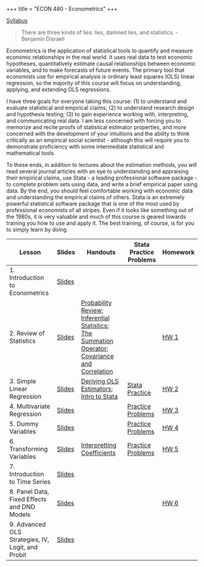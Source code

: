 +++
title = "ECON 480 - Econometrics"
+++

[Syllabus](https://www.dropbox.com/s/sclrmnmgr055ie0/ECON_480_F2017_Safner_Syllabus.pdf?dl=0)

> There are three kinds of lies: lies, damned lies, and statistics. - Benjamin Disraeli

Econometrics is the application of statistical tools to quantify and measure economic relationships in the real world. It uses real data to test economic hypotheses, quantitatively estimate causal relationships between economic variables, and to make forecasts of future events. The primary tool that economists use for empirical analysis is ordinary least squares (OLS) linear regression, so the majority of this course will focus on understanding, applying, and extending OLS regressions. 

I have three goals for everyone taking this course: (1) to understand and evaluate statistical and empirical claims; (2) to understand research design and hypothesis testing; (3) to gain experience working with, interpreting, and communicating real data. I am less concerned with forcing you to memorize and recite proofs of statistical estimator properties, and more concerned with the development of your intuitions and the ability to think critically as an empirical social scientist - although this will require you to demonstrate proficiency with some intermediate statistical and mathematical tools. 

To these ends, in addition to lectures about the estimation methods, you will read several journal articles with an eye to understanding and appraising their empirical claims, use Stata - a leading professional software package - to complete problem sets using data, and write a brief empirical paper using data. By the end, you should feel comfortable working with economic data and understanding the empirical claims of others. Stata is an extremely powerful statistical software package that is one of the most used by professional economists of all stripes. Even if it looks like something out of the 1980s, it is very valuable and much of this course is geared towards training you how to use and apply it. The best training, of course, is for you to simply learn by doing. 


| Lesson | Slides | Handouts | Stata Practice Problems | Homework |
|---|---|----|---|---|
| 1. Introduction to Econometrics | [Slides](https://www.dropbox.com/s/zk7ykusw74t6046/1.%20Introduction%20to%20Econometrics.pdf?dl=0) |  |  |  | |
| 2. Review of Statistics | [Slides](https://www.dropbox.com/s/pwydh9mmqihesct/2.%20Review%20of%20Statistics%20p.pdf?dl=0) | [Probability Review](https://www.dropbox.com/s/g5uwfu5p8yopd67/Probability%20Review.pdf?dl=0); [Inferential Statistics](https://www.dropbox.com/s/ortzh50jvydpk5p/Inferential%20Statistics%20Handout.pdf?dl=0); [The Summation Operator](https://www.dropbox.com/s/88961yofeyfiquc/Summation%20Operator.pdf?dl=0); [Covariance and Correlation](https://www.dropbox.com/s/r8mmg8bhjogdow6/Covariance%20and%20Correlation.pdf?dl=0) |   | [HW 1](https://www.dropbox.com/s/jue8kuascbxgeyr/Problem%20Set%201.pdf?dl=0) | 
| 3. Simple Linear Regression | [Slides](https://www.dropbox.com/s/e79yud9oedetf5l/3.%20Simple%20Linear%20Regression%20p.pdf?dl=0) | [Deriving OLS Estimators](https://www.dropbox.com/s/ealyfurfpqnicmy/Deriving%20OLS%20Estimators.pdf?dl=0); [Intro to Stata](https://www.dropbox.com/s/mdjl3xro62fup4y/Introduction%20to%20Stata.pdf?dl=0) | [Stata Practice](https://www.dropbox.com/s/hjux3cdgchwr2js/statapractice.pdf?dl=0) | [HW 2](https://www.dropbox.com/s/fi0wpzbp8ujysst/Problem%20Set%202.pdf?dl=0) |
| 4. Multivariate Regression | [Slides](https://www.dropbox.com/s/k36vza9gvcee6e9/4.%20Multivariate%20Linear%20Regression%20p.pdf?dl=0) | | [Practice Problems](https://www.dropbox.com/s/hviiweabmexbc5t/multivariate%20stata%20practice.pdf?dl=0) |[HW 3](https://www.dropbox.com/s/6rl4qxpr4j5rzlq/Problem%20Set%203.pdf?dl=0) | 
| 5. Dummy Variables | [Slides](https://www.dropbox.com/s/m675cea4g7he9qc/5.%20Dummy%20Variables%20p.pdf?dl=0) |  | [Practice Problems](https://www.dropbox.com/s/0nhyrgx3qfe4dca/dummy%20stata%20practice.pdf?dl=0) | [HW 4](https://www.dropbox.com/s/zn5d5vp9fsrq8l2/Problem%20Set%204.pdf?dl=0) | 
| 6. Transforming Variables | [Slides](https://www.dropbox.com/s/hqssmuk3k2l6uw3/6.%20Transforming%20Variables%20p.pdf?dl=0) | [Interpretting Coefficients](https://www.dropbox.com/s/4f0mhc6211eftmg/Interpretting%20Coefficients.pdf?dl=0) | [Practice Problems](https://www.dropbox.com/s/3rfmv66ycd0iem1/variable%20transformations%20stata%20practice%20answers.pdf?dl=0) | [HW 5](https://www.dropbox.com/s/x863f2rmmvz1ap3/Problem%20Set%205.pdf?dl=0) | 
| 7. Introduction to Time Series | [Slides](https://www.dropbox.com/s/6vba2ey2vciwngj/7.%20Introduction%20to%20Time%20Series%20p.pdf?dl=0) | | |  | 
| 8. Panel Data, Fixed Effects and DND Models | [Slides](https://www.dropbox.com/s/tubfjzi2th0pkza/8.%20Panel%20Data%2C%20Fixed%20Effects%2C%20and%20DND%20Models%20p.pdf?dl=0) | | | [HW 6](https://www.dropbox.com/s/98nwgnft1tz0xlk/Problem%20Set%206.pdf?dl=0) | 
| 9. Advanced OLS Strategies, IV, Logit, and Probit | [Slides](https://www.dropbox.com/s/6hpa1bdlz0u23ts/9.%20Advanced%20OLS%20Strategies%2C%20IV%2C%20Probit%2C%20Logit%20p.pdf?dl=0) | | | | 